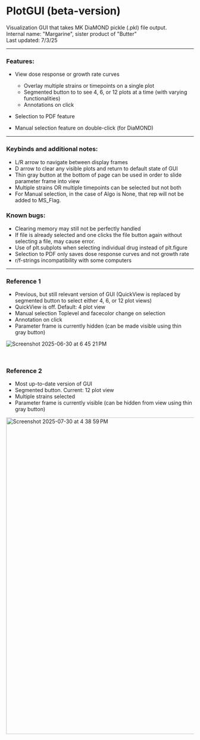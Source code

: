# PlotGUI (beta-version)
Visualization GUI that takes MK DiaMOND pickle (.pkl) file output. <br>
Internal name: "Margarine", sister product of "Butter" <br>
Last updated: 7/3/25

----------------

### Features:
* View dose response or growth rate curves
  * Overlay multiple strains or timepoints on a single plot
  * Segmented button to to see 4, 6, or 12 plots at a time (with varying functionalities)
  * Annotations on click 

* Selection to PDF feature

* Manual selection feature on double-click (for DiaMOND)

----------------

### Keybinds and additional notes:
* L/R arrow to navigate between display frames
* D arrow to clear any visible plots and return to default state of GUI
* Thin gray button at the bottom of page can be used in order to slide parameter frame into view
* Multiple strains OR multiple timepoints can be selected but not both
* For Manual selection, in the case of Algo is None, that rep will not be added to MS_Flag. 

### Known bugs:
* Clearing memory may still not be perfectly handled
* If file is already selected and one clicks the file button again without selecting a file, may cause error.
* Use of plt.subplots when selecting individual drug instead of plt.figure
* Selection to PDF only saves dose response curves and not growth rate
* r/f-strings incompatibility with some computers
  
  
----------------

### Reference 1<br>

- Previous, but still relevant version of GUI (QuickView is replaced by segmented button to select either 4, 6, or 12 plot views)
- QuickView is off. Default: 4 plot view 
- Manual selection Toplevel and facecolor change on selection 
- Annotation on click
- Parameter frame is currently hidden (can be made visible using thin gray button)

![Screenshot 2025-06-30 at 6 45 21 PM](https://github.com/user-attachments/assets/a8c19272-3f8e-468a-8900-0c32c94fcceb)

<br>

### Reference 2<br>

- Most up-to-date version of GUI
- Segmented button. Current: 12 plot view 
- Multiple strains selected
- Parameter frame is currently visible (can be hidden from view using thin gray button)

<img width="893" height="849" alt="Screenshot 2025-07-30 at 4 38 59 PM" src="https://github.com/user-attachments/assets/b116c8d6-6255-401d-9478-639a1bd8ba4b" />

<br>

